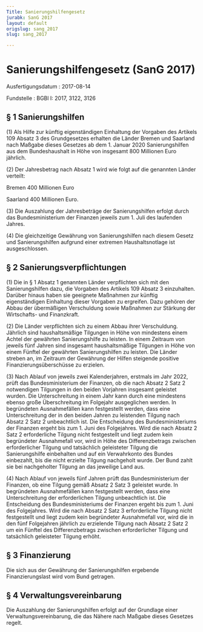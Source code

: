 ```yaml
---
Title: Sanierungshilfengesetz
jurabk: SanG 2017
layout: default
origslug: sang_2017
slug: sang_2017

---
```


# Sanierungshilfengesetz (SanG 2017)

Ausfertigungsdatum
:   2017-08-14

Fundstelle
:   BGBl I: 2017, 3122, 3126


## § 1 Sanierungshilfen

(1) Als Hilfe zur künftig eigenständigen Einhaltung der Vorgaben des
Artikels 109 Absatz 3 des Grundgesetzes erhalten die Länder Bremen und
Saarland nach Maßgabe dieses Gesetzes ab dem 1. Januar 2020
Sanierungshilfen aus dem Bundeshaushalt in Höhe von insgesamt 800
Millionen Euro jährlich.

(2) Der Jahresbetrag nach Absatz 1 wird wie folgt auf die genannten
Länder verteilt:

Bremen 400 Millionen Euro


Saarland 400 Millionen Euro.




(3) Die Auszahlung der Jahresbeträge der Sanierungshilfen erfolgt
durch das Bundesministerium der Finanzen jeweils zum 1. Juli des
laufenden Jahres.

(4) Die gleichzeitige Gewährung von Sanierungshilfen nach diesem
Gesetz und Sanierungshilfen aufgrund einer extremen Haushaltsnotlage
ist ausgeschlossen.


## § 2 Sanierungsverpflichtungen

(1) Die in § 1 Absatz 1 genannten Länder verpflichten sich mit den
Sanierungshilfen dazu, die Vorgaben des Artikels 109 Absatz 3
einzuhalten. Darüber hinaus haben sie geeignete Maßnahmen zur künftig
eigenständigen Einhaltung dieser Vorgaben zu ergreifen. Dazu gehören
der Abbau der übermäßigen Verschuldung sowie Maßnahmen zur Stärkung
der Wirtschafts- und Finanzkraft.

(2) Die Länder verpflichten sich zu einem Abbau ihrer Verschuldung.
Jährlich sind haushaltsmäßige Tilgungen in Höhe von mindestens einem
Achtel der gewährten Sanierungshilfe zu leisten. In einem Zeitraum von
jeweils fünf Jahren sind insgesamt haushaltsmäßige Tilgungen in Höhe
von einem Fünftel der gewährten Sanierungshilfen zu leisten. Die
Länder streben an, im Zeitraum der Gewährung der Hilfen steigende
positive Finanzierungsüberschüsse zu erzielen.

(3) Nach Ablauf von jeweils zwei Kalenderjahren, erstmals im Jahr
2022, prüft das Bundesministerium der Finanzen, ob die nach Absatz 2
Satz 2 notwendigen Tilgungen in den beiden Vorjahren insgesamt
geleistet wurden. Die Unterschreitung in einem Jahr kann durch eine
mindestens ebenso große Überschreitung im Folgejahr ausgeglichen
werden. In begründeten Ausnahmefällen kann festgestellt werden, dass
eine Unterschreitung der in den beiden Jahren zu leistenden Tilgung
nach Absatz 2 Satz 2 unbeachtlich ist. Die Entscheidung des
Bundesministeriums der Finanzen ergeht bis zum 1. Juni des
Folgejahres. Wird die nach Absatz 2 Satz 2 erforderliche Tilgung nicht
festgestellt und liegt zudem kein begründeter Ausnahmefall vor, wird
in Höhe des Differenzbetrags zwischen erforderlicher Tilgung und
tatsächlich geleisteter Tilgung die Sanierungshilfe einbehalten und
auf ein Verwahrkonto des Bundes einbezahlt, bis die nicht erzielte
Tilgung nachgeholt wurde. Der Bund zahlt sie bei nachgeholter Tilgung
an das jeweilige Land aus.

(4) Nach Ablauf von jeweils fünf Jahren prüft das Bundesministerium
der Finanzen, ob eine Tilgung gemäß Absatz 2 Satz 3 geleistet wurde.
In begründeten Ausnahmefällen kann festgestellt werden, dass eine
Unterschreitung der erforderlichen Tilgung unbeachtlich ist. Die
Entscheidung des Bundesministeriums der Finanzen ergeht bis zum 1.
Juni des Folgejahres. Wird die nach Absatz 2 Satz 3 erforderliche
Tilgung nicht festgestellt und liegt zudem kein begründeter
Ausnahmefall vor, wird die in den fünf Folgejahren jährlich zu
erzielende Tilgung nach Absatz 2 Satz 2 um ein Fünftel des
Differenzbetrags zwischen erforderlicher Tilgung und tatsächlich
geleisteter Tilgung erhöht.


## § 3 Finanzierung

Die sich aus der Gewährung der Sanierungshilfen ergebende
Finanzierungslast wird vom Bund getragen.


## § 4 Verwaltungsvereinbarung

Die Auszahlung der Sanierungshilfen erfolgt auf der Grundlage einer
Verwaltungsvereinbarung, die das Nähere nach Maßgabe dieses Gesetzes
regelt.

